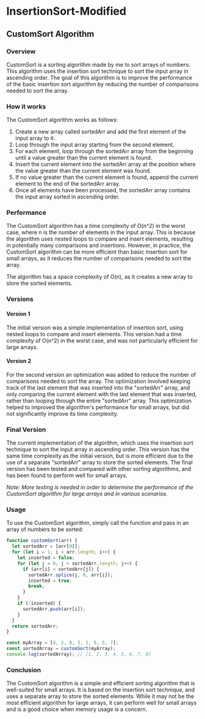 # InsertionSort-Modified
## CustomSort Algorithm
### Overview
CustomSort is a sorting algorithm made by me to sort arrays of numbers. This algorithm uses the insertion sort technique to sort the input array in ascending order. The goal of this algorithm is to improve the performance of the basic insertion sort algorithm by reducing the number of comparisons needed to sort the array.
### How it works
The CustomSort algorithm works as follows:

1. Create a new array called sortedArr and add the first element of the input array to it.
2. Loop through the input array starting from the second element.
3. For each element, loop through the sortedArr array from the beginning until a value greater than the current element is found.
4. Insert the current element into the sortedArr array at the position where the value greater than the current element was found.
5. If no value greater than the current element is found, append the current element to the end of the sortedArr array.
6. Once all elements have been processed, the sortedArr array contains the input array sorted in ascending order.

### Performance
The CustomSort algorithm has a time complexity of O(n^2) in the worst case, where n is the number of elements in the input array. This is because the algorithm uses nested loops to compare and insert elements, resulting in potentially many comparisons and insertions. However, in practice, the CustomSort algorithm can be more efficient than basic insertion sort for small arrays, as it reduces the number of comparisons needed to sort the array.

The algorithm has a space complexity of O(n), as it creates a new array to store the sorted elements.
### Versions

#### Version 1
The initial version was a simple implementation of insertion sort, using nested loops to compare and insert elements. This version had a time complexity of O(n^2) in the worst case, and was not particularly efficient for large arrays.

#### Version 2
For the second version an optimization was added to reduce the number of comparisons needed to sort the array. The optimization involved keeping track of the last element that was inserted into the "sortedArr" array, and only comparing the current element with the last element that was inserted, rather than looping through the entire "sortedArr" array. This optimization helped to improved the algorithm's performance for small arrays, but did not significantly improve its time complexity.

### Final Version
The current implementation of the algorithm, which uses the insertion sort technique to sort the input array in ascending order. This version has the same time complexity as the initial version, but is more efficient due to the use of a separate "sortedArr" array to store the sorted elements. The final version has been tested and compared with other sorting algorithms, and has been found to perform well for small arrays.

*Note: More testing is needed in order to determine the performance of the CustomSort algorithm for large arrays and in various scenarios.*

### Usage 
To use the CustomSort algorithm, simply call the function and pass in an array of numbers to be sorted:

```javascript
function customSort(arr) {
  let sortedArr = [arr[0]];
  for (let i = 1; i < arr.length; i++) {
    let inserted = false;
    for (let j = 0; j < sortedArr.length; j++) {
      if (arr[i] < sortedArr[j]) {
        sortedArr.splice(j, 0, arr[i]);
        inserted = true;
        break;
      }
    }
    if (!inserted) {
      sortedArr.push(arr[i]);
    }
  }
  return sortedArr;
}
```

```javascript
const myArray = [4, 2, 8, 3, 1, 6, 5, 7]; 
const sortedArray = customSort(myArray); 
console.log(sortedArray); // [1, 2, 3, 4, 5, 6, 7, 8]
```

### Conclusion
The CustomSort algorithm is a simple and efficient sorting algorithm that is well-suited for small arrays. It is based on the insertion sort technique, and uses a separate array to store the sorted elements. While it may not be the most efficient algorithm for large arrays, it can perform well for small arrays and is a good choice when memory usage is a concern.


